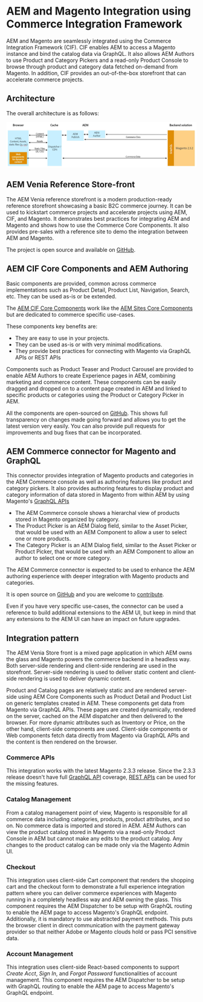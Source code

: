 # AEM and Magento Integration using Commerce Integration Framework

AEM and Magento are seamlessly integrated using the Commerce Integration Framework (CIF). CIF enables AEM to access a Magento instance and bind the catalog data via GraphQL. It also allows AEM Authors to use Product and Category Pickers and a read-only Product Console to browse through product and category data fetched on-demand from Magento. In addition, CIF provides an out-of-the-box storefront that can accelerate commerce projects.

## Architecture

The overall architecture is as follows:

![AEM Magento Architecture Overview](images/aem-magento-architecture-overview.JPG)

## AEM Venia Reference Store-front

The AEM Venia reference storefront is a modern production-ready reference storefront showcasing a basic B2C commerce journey. It can be used to kickstart commerce projects and accelerate projects using AEM, CIF, and Magento. It demonstrates best practices for integrating AEM and Magento and shows how to use the Commerce Core Components. It also provides pre-sales with a reference site to demo the integration between AEM and Magento.

The project is open source and available on [GitHub](https://github.com/adobe/aem-cif-project-archetype).

## AEM CIF Core Components and AEM Authoring

Basic components are provided, common across commerce implementations such as Product Detail, Product List, Navigation, Search, etc. They can be used as-is or be extended.

The [AEM CIF Core Components](https://github.com/adobe/aem-core-cif-components) work like the [AEM Sites Core Components](https://github.com/adobe/aem-core-wcm-components) but are dedicated to commerce specific use-cases.

These components key benefits are:

- They are easy to use in your projects.
- They can be used as-is or with very minimal modifications.
- They provide best practices for connecting with Magento via GraphQL APIs or REST APIs

Components such as Product Teaser and Product Carousel are provided to enable AEM Authors to create Experience pages in AEM, combining marketing and commerce content. These components can be easily dragged and dropped on to a content page created in AEM and linked to specific products or categories using the Product or Category Picker in AEM.

All the components are open-sourced on [GitHub](https://github.com/adobe/aem-core-cif-components).
This shows full transparency on changes made going forward and allows you to get the latest version very easily. You can also provide pull requests for improvements and bug fixes that can be incorporated.

## AEM Commerce connector for Magento and GraphQL

This connector provides integration of Magento products and categories in the AEM Commerce console as well as authoring features like product and category pickers. It also provides authoring features to display product and category information of data stored in Magento from within AEM by using Magento's [GraphQL APIs](https://github.com/magento/graphql-ce/wiki/Roadmap)

- The AEM Commerce console shows a hierarchal view of products stored in Magento organized by category.
- The Product Picker is an AEM Dialog field, similar to the Asset Picker, that would be used with an AEM Component to allow a user to select one or more products.
- The Category Picker is an AEM Dialog field, similar to the Asset Picker or Product Picker, that would be used with an AEM Component to allow an author to select one or more category.

The AEM Commerce connector is expected to be used to enhance the AEM authoring experience with deeper integration with Magento products and categories.

It is open source on [GitHub](https://github.com/adobe/commerce-cif-connector) and you are welcome to [contribute](https://github.com/adobe/commerce-cif-connector/blob/master/.github/CONTRIBUTING.md).

Even if you have very specific use-cases, the connector can be used a reference to build additional extensions to the AEM UI, but keep in mind that any extensions to the AEM UI can have an impact on future upgrades.

## Integration pattern

The AEM Venia Store front is a mixed page application in which AEM owns the glass and Magento powers the commerce backend in a headless way. Both server-side rendering and client-side rendering are used in the storefront. Server-side rendering is used to deliver static content and client-side rendering is used to deliver dynamic content.

Product and Catalog pages are relatively static and are rendered server-side using AEM Core Components such as Product Detail and Product List on generic templates created in AEM. These components get data from Magento via GraphQL APIs.
These pages are created dynamically, rendered on the server, cached on the AEM dispatcher and then delivered to the browser.
For more dynamic attributes such as Inventory or Price, on the other hand, client-side components are used. Client-side components or Web components fetch data directly from Magento via GraphQL APIs and the content is then rendered on the browser.

### Commerce APIs

This integration works with the latest Magento 2.3.3 release. Since the 2.3.3 release doesn't have full [GraphQL API](https://github.com/magento/graphql-ce/wiki/Roadmap) coverage, [REST APIs](https://devdocs.magento.com/guides/v2.3/rest/bk-rest.html) can be used for the missing features. 

### Catalog Management

From a catalog management point of view, Magento is responsible for all commerce data including categories, products, product attributes, and so on. No commerce data is imported and stored in AEM. AEM Authors can view the product catalog stored in Magento via a read-only Product Console in AEM but cannot make any edits to the product catalog. Any changes to the product catalog can be made only via the Magento Admin UI.

### Checkout

This integration uses client-side Cart component that renders the shopping cart and the checkout form to demonstrate a full experience integration pattern where you can deliver commerce experiences with Magento running in a completely headless way and AEM owning the glass. This component requires the AEM Dispatcher to be setup with GraphQL routing to enable the AEM page to access Magento's GraphQL endpoint. Additionally, it is mandatory to use abstracted payment methods. This puts the browser client in direct communication with the payment gateway provider so that neither Adobe or Magento clouds hold or pass PCI sensitive data. 

### Account Management

This integration uses client-side React-based components to support *Create Acct*, *Sign In*, and *Forgot Password* functionalities of account management. This component requires the AEM Dispatcher to be setup with GraphQL routing to enable the AEM page to access Magento's GraphQL endpoint. 

